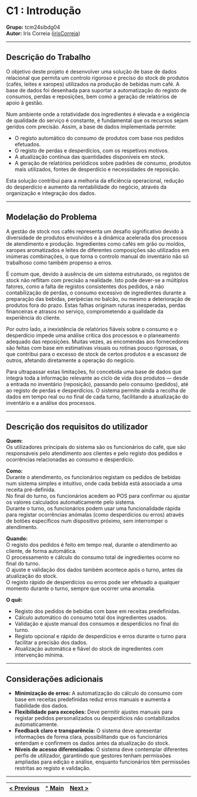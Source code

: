 # C1 : Introdução

**Grupo:** tcm24sibdg04  
**Autor:** Iris Correia ([irisCorreia](https://github.com/irisCorreia))

---

## Descrição do Trabalho

O objetivo deste projeto é desenvolver uma solução de base de dados relacional que permita um controlo rigoroso e preciso do stock de produtos (cafés, leites e xaropes) utilizados na produção de bebidas num café. A base de dados foi desenhada para suportar a automatização do registo de consumos, perdas e reposições, bem como a geração de relatórios de apoio à gestão.

Num ambiente onde a rotatividade dos ingredientes é elevada e a exigência de qualidade do serviço é constante, é fundamental que os recursos sejam geridos com precisão. Assim, a base de dados implementada permite:
- O registo automático do consumo de produtos com base nos pedidos efetuados.
- O registo de perdas e desperdícios, com os respetivos motivos.
- A atualização contínua das quantidades disponíveis em stock.
- A geração de relatórios periódicos sobre padrões de consumo, produtos mais utilizados, fontes de desperdício e necessidades de reposição.

Esta solução contribui para a melhoria da eficiência operacional, redução do desperdício e aumento da rentabilidade do negócio, através da organização e integração dos dados.

---

## Modelação do Problema

A gestão de stock nos cafés representa um desafio significativo devido à diversidade de produtos envolvidos e à dinâmica acelerada dos processos de atendimento e produção. Ingredientes como cafés em grão ou moídos, xaropes aromatizados e leites de diferentes composições são utilizados em inúmeras combinações, o que torna o controlo manual do inventário não só trabalhoso como também propenso a erros.

É comum que, devido à ausência de um sistema estruturado, os registos de stock não reflitam com precisão a realidade. Isto pode dever-se a múltiplos fatores, como a falta de registos consistentes dos pedidos, a não contabilização de perdas, o consumo excessivo de ingredientes durante a preparação das bebidas, peripécias no balcão, ou mesmo a deterioração de produtos fora do prazo. Estas falhas originam ruturas inesperadas, perdas financeiras e atrasos no serviço, comprometendo a qualidade da experiência do cliente.

Por outro lado, a inexistência de relatórios fiáveis sobre o consumo e o desperdício impede uma análise crítica dos processos e o planeamento adequado das reposições. Muitas vezes, as encomendas aos fornecedores são feitas com base em estimativas visuais ou rotinas pouco rigorosas, o que contribui para o excesso de stock de certos produtos e a escassez de outros, afetando diretamente a operação do negócio.

Para ultrapassar estas limitações, foi concebida uma base de dados que integra toda a informação relevante ao ciclo de vida dos produtos — desde a entrada no inventário (reposição), passando pelo consumo (pedidos), até ao registo de perdas e desperdícios. O sistema permite ainda a recolha de dados em tempo real ou no final de cada turno, facilitando a atualização do inventário e a análise dos processos.

---

## Descrição dos requisitos do utilizador

**Quem:**  
Os utilizadores principais do sistema são os funcionários do café, que são responsáveis pelo atendimento aos clientes e pelo registo dos pedidos e ocorrências relacionadas ao consumo e desperdício.

**Como:**  
Durante o atendimento, os funcionários registam os pedidos de bebidas num sistema simples e intuitivo, onde cada bebida está associada a uma receita pré-definida.  
No final do turno, os funcionários acedem ao POS para confirmar ou ajustar os valores calculados automaticamente pelo sistema.  
Durante o turno, os funcionários podem usar uma funcionalidade rápida para registar ocorrências anómalas (como desperdícios ou erros) através de botões específicos num dispositivo próximo, sem interromper o atendimento.

**Quando:**  
O registo dos pedidos é feito em tempo real, durante o atendimento ao cliente, de forma automática.  
O processamento e cálculo do consumo total de ingredientes ocorre no final do turno.  
O ajuste e validação dos dados também acontece após o turno, antes da atualização do stock.  
O registo rápido de desperdícios ou erros pode ser efetuado a qualquer momento durante o turno, sempre que ocorrer uma anomalia.

**O quê:**  
- Registo dos pedidos de bebidas com base em receitas predefinidas.
- Cálculo automático do consumo total dos ingredientes usados.
- Validação e ajuste manual dos consumos e desperdícios no final do turno.
- Registo opcional e rápido de desperdícios e erros durante o turno para facilitar a precisão dos dados.
- Atualização automática e fiável do stock de ingredientes com intervenção mínima.

---

## Considerações adicionais

- **Minimização de erros:** A automatização do cálculo do consumo com base em receitas predefinidas reduz erros manuais e aumenta a fiabilidade dos dados.
- **Flexibilidade para exceções:** Deve permitir ajustes manuais para registar pedidos personalizados ou desperdícios não contabilizados automaticamente.
- **Feedback claro e transparência:** O sistema deve apresentar informações de forma clara, possibilitando que os funcionários entendam e confirmem os dados antes da atualização do stock.
- **Níveis de acesso diferenciados:** O sistema deve contemplar diferentes perfis de utilizador, garantindo que gestores tenham permissões ampliadas para edição e análise, enquanto funcionários têm permissões restritas ao registo e validação.

---

| [< Previous](REBD00.md) | [^ Main](../../README.md) | [Next >](REBD02.md) |
|:----------------------:|:------------------------:|:------------------:|
